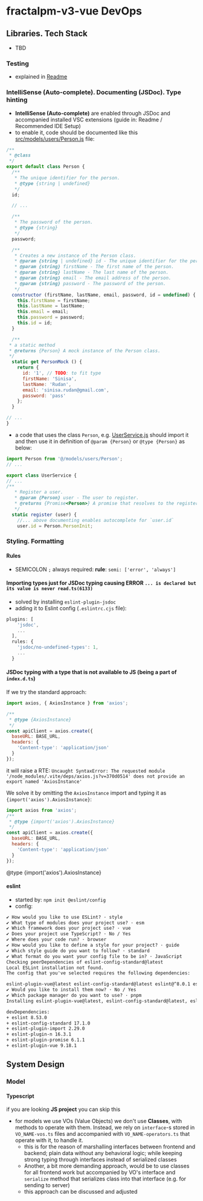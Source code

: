 # fractalpm-v3-vue DevOps

## Libraries. Tech Stack

- TBD




### Testing

- explained in [Readme](../README.md)

### IntelliSense (Auto-complete). Documenting (JSDoc). Type hinting

- **IntelliSense (Auto-complete)** are enabled through JSDoc and accompanied installed VSC extensions (guide in: Readme / Recommended IDE Setup)
- to enable it, code should be documented like this [src/models/users/Person.js](../src/models/users/Person.js) file:

```js
/**
 * @class
 */
export default class Person {
  /**
   * The unique identifier for the person.
   * @type {string | undefined}
   */
  id;

  // ...

  /**
   * The password of the person.
   * @type {string}
   */
  password;

  /**
   * Creates a new instance of the Person class.
   * @param {string | undefined} id - The unique identifier for the person.
   * @param {string} firstName - The first name of the person.
   * @param {string} lastName - The last name of the person.
   * @param {string} email - The email address of the person.
   * @param {string} password - The password of the person.
   */
  constructor (firstName, lastName, email, password, id = undefined) {
    this.firstName = firstName;
    this.lastName = lastName;
    this.email = email;
    this.password = password;
    this.id = id;
  }

  /**
 * a static method
 * @returns {Person} A mock instance of the Person class.
 */
  static get PersonMock () {
    return {
      id: '1', // TODO: to fit type
      firstName: 'Sinisa',
      lastName: 'Rudan',
      email: 'sinisa.rudan@gmail.com',
      password: 'pass'
    };
  }

// ...
}
```

- a code that uses the class `Person`, e.g. [UserService.js](../src/services/UserService.js) should import it and then use it in definition of `@param {Person}` or `@type {Person}` as below:

```js
import Person from '@/models/users/Person';
// ...

export class UserService {
// ...
/**
   * Register a user.
   * @param {Person} user - The user to register.
   * @returns {Promise<Person>} A promise that resolves to the registered user.
   */
  static register (user) {
    //... above documenting enables autocomplete for `user.id`
    user.id = Person.PersonInit;
```

### Styling. Formatting

#### Rules

- SEMICOLON `;` always required: **rule**: `semi: ['error', 'always']`

#### Importing types just for JSDoc typing causing ERROR `... is declared but its value is never read.ts(6133)`

- solved by installing `eslint-plugin-jsdoc`
- adding it to Eslint config (`.eslintrc.cjs` file):

```js
plugins: [
    'jsdoc',
    ...
  ],
  rules: {
    'jsdoc/no-undefined-types': 1,
    ...
  }
```

#### JSDoc typing with a type that is not available to JS (being a part of `index.d.ts`)

If we try the standard approach:

```js
import axios, { AxiosInstance } from 'axios';

/**
 * @type {AxiosInstance}
 */
const apiClient = axios.create({
  baseURL: BASE_URL,
  headers: {
    'Content-type': 'application/json'
  }
});
```

it will raise a RTE: `Uncaught SyntaxError: The requested module '/node_modules/.vite/deps/axios.js?v=370d0514' does not provide an export named 'AxiosInstance'`

We solve it by omitting the `AxiosInstance` import and typing it as `{import('axios').AxiosInstance}`:

```js
import axios from 'axios';
/**
 * @type {import('axios').AxiosInstance}
 */
const apiClient = axios.create({
  baseURL: BASE_URL,
  headers: {
    'Content-type': 'application/json'
  }
});
```

@type {import('axios').AxiosInstance}

#### eslint

- started by: `npm init @eslint/config`
- config:

```txt
✔ How would you like to use ESLint? · style
✔ What type of modules does your project use? · esm
✔ Which framework does your project use? · vue
✔ Does your project use TypeScript? · No / Yes
✔ Where does your code run? · browser
✔ How would you like to define a style for your project? · guide
✔ Which style guide do you want to follow? · standard
✔ What format do you want your config file to be in? · JavaScript
Checking peerDependencies of eslint-config-standard@latest
Local ESLint installation not found.
The config that you've selected requires the following dependencies:

eslint-plugin-vue@latest eslint-config-standard@latest eslint@^8.0.1 eslint-plugin-import@^2.25.2 eslint-plugin-n@^15.0.0 || ^16.0.0  eslint-plugin-promise@^6.0.0
✔ Would you like to install them now? · No / Yes
✔ Which package manager do you want to use? · pnpm
Installing eslint-plugin-vue@latest, eslint-config-standard@latest, eslint@^8.0.1, eslint-plugin-import@^2.25.2, eslint-plugin-n@^15.0.0 || ^16.0.0 , eslint-plugin-promise@^6.0.0

devDependencies:
+ eslint 8.53.0
+ eslint-config-standard 17.1.0
+ eslint-plugin-import 2.29.0
+ eslint-plugin-n 16.3.1
+ eslint-plugin-promise 6.1.1
+ eslint-plugin-vue 9.18.1
```

## System Design

### Model

#### Typescript

if you are looking **JS project** you can skip this

- for models we use VOs (Value Objects) we don't use **Classes**, with methods to operate with them. Instead, we rely on `interface`-s stored in `VO_NAME-vos.ts` files and accompanied with `VO_NAME-operators.ts` that operate with it, to handle it.
  - this is for the reason of marshalling interfaces between frontend and backend; plain data without any behavioral logic; while keeping strong typing through interfaces instead of serialized classes
  - Another, a bit more demanding approach, would be to use classes for all frontend work but accompanied by VO's interface and `serialize` method that serializes class into that interface (e.g. for sending to server)
  - this approach can be discussed and adjusted